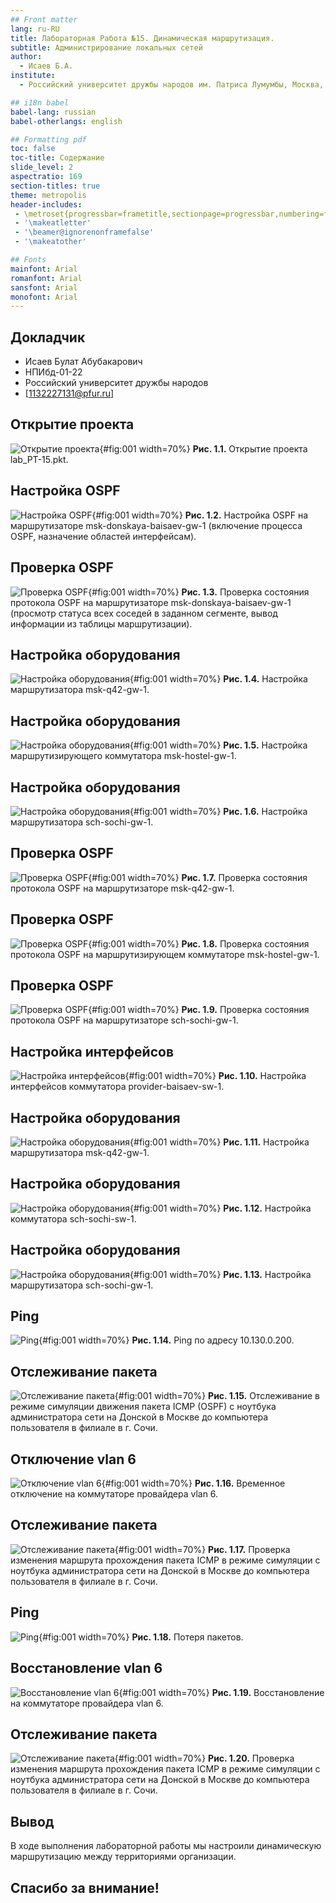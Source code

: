 ```yaml
---
## Front matter
lang: ru-RU
title: Лабораторная Работа №15. Динамическая маршрутизация.
subtitle: Администрирование локальных сетей
author:
  - Исаев Б.А.
institute:
  - Российский университет дружбы народов им. Патриса Лумумбы, Москва, Россия

## i18n babel
babel-lang: russian
babel-otherlangs: english

## Formatting pdf
toc: false
toc-title: Содержание
slide_level: 2
aspectratio: 169
section-titles: true
theme: metropolis
header-includes:
 - \metroset{progressbar=frametitle,sectionpage=progressbar,numbering=fraction}
 - '\makeatletter'
 - '\beamer@ignorenonframefalse'
 - '\makeatother'

## Fonts
mainfont: Arial
romanfont: Arial
sansfont: Arial
monofont: Arial
---
```



## Докладчик


  * Исаев Булат Абубакарович
  * НПИбд-01-22
  * Российский университет дружбы народов
  * [1132227131@pfur.ru]



## Открытие проекта
![Открытие проекта](Images/1.png){#fig:001 width=70%}
**Рис. 1.1.** Открытие проекта lab_PT-15.pkt.


## Настройка OSPF
![Настройка OSPF](Images/2.png){#fig:001 width=70%}
**Рис. 1.2.** Настройка OSPF на маршрутизаторе msk-donskaya-baisaev-gw-1 (включение процесса OSPF, назначение областей интерфейсам).


## Проверка OSPF
![Проверка OSPF](Images/3.png){#fig:001 width=70%}
**Рис. 1.3.** Проверка состояния протокола OSPF на маршрутизаторе msk-donskaya-baisaev-gw-1 (просмотр статуса всех соседей в заданном сегменте, вывод информации из таблицы маршрутизации).


## Настройка оборудования
![Настройка оборудования](Images/4.png){#fig:001 width=70%}
**Рис. 1.4.** Настройка маршрутизатора msk-q42-gw-1.


## Настройка оборудования
![Настройка оборудования](Images/5.png){#fig:001 width=70%}
**Рис. 1.5.** Настройка маршрутизирующего коммутатора msk-hostel-gw-1.


## Настройка оборудования
![Настройка оборудования](Images/6.png){#fig:001 width=70%}
**Рис. 1.6.** Настройка маршрутизатора sch-sochi-gw-1.


## Проверка OSPF
![Проверка OSPF](Images/7.png){#fig:001 width=70%}
**Рис. 1.7.** Проверка состояния протокола OSPF на маршрутизаторе msk-q42-gw-1.


## Проверка OSPF
![Проверка OSPF](Images/8.png){#fig:001 width=70%}
**Рис. 1.8.** Проверка состояния протокола OSPF на маршрутизирующем коммутаторе msk-hostel-gw-1.


## Проверка OSPF
![Проверка OSPF](Images/9.png){#fig:001 width=70%}
**Рис. 1.9.** Проверка состояния протокола OSPF на маршрутизаторе sch-sochi-gw-1.


## Настройка интерфейсов
![Настройка интерфейсов](Images/10.png){#fig:001 width=70%}
**Рис. 1.10.** Настройка интерфейсов коммутатора provider-baisaev-sw-1.


## Настройка оборудования
![Настройка оборудования](Images/11.png){#fig:001 width=70%}
**Рис. 1.11.** Настройка маршрутизатора msk-q42-gw-1.


## Настройка оборудования
![Настройка оборудования](Images/12.png){#fig:001 width=70%}
**Рис. 1.12.** Настройка коммутатора sch-sochi-sw-1.


## Настройка оборудования
![Настройка оборудования](Images/13.png){#fig:001 width=70%}
**Рис. 1.13.** Настройка маршрутизатора sch-sochi-gw-1.


## Ping
![Ping](Images/14.png){#fig:001 width=70%}
**Рис. 1.14.** Ping по адресу 10.130.0.200.


## Отслеживание пакета
![Отслеживание пакета](Images/15.png){#fig:001 width=70%}
**Рис. 1.15.** Отслеживание в режиме симуляции движения пакета ICMP (OSPF) с ноутбука администратора сети на Донской в Москве до компьютера пользователя в филиале в г. Сочи.


## Отключение vlan 6
![Отключение vlan 6](Images/16.png){#fig:001 width=70%}
**Рис. 1.16.** Временное отключение на коммутаторе провайдера vlan 6.


## Отслеживание пакета
![Отслеживание пакета](Images/17.png){#fig:001 width=70%}
**Рис. 1.17.** Проверка изменения маршрута прохождения пакета ICMP в режиме симуляции с ноутбука администратора сети на Донской в Москве до компьютера пользователя в филиале в г. Сочи.


## Ping
![Ping](Images/18.png){#fig:001 width=70%}
**Рис. 1.18.** Потеря пакетов.


## Восстановление vlan 6
![Восстановление vlan 6](Images/19.png){#fig:001 width=70%}
**Рис. 1.19.** Восстановление на коммутаторе провайдера vlan 6.


## Отслеживание пакета
![Отслеживание пакета](Images/20.png){#fig:001 width=70%}
**Рис. 1.20.** Проверка изменения маршрута прохождения пакета ICMP в режиме симуляции с ноутбука администратора сети на Донской в Москве до компьютера пользователя в филиале в г. Сочи.


## Вывод
В ходе выполнения лабораторной работы мы настроили динамическую маршрутизацию между территориями организации.


## Спасибо за внимание!